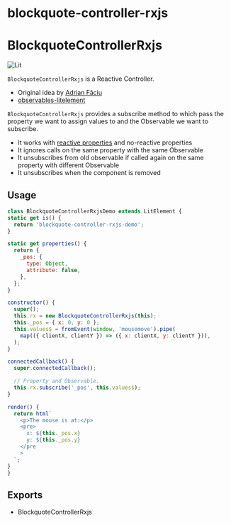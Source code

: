 # blockquote-controller-rxjs

# BlockquoteControllerRxjs

![Lit](https://img.shields.io/badge/lit-2.0.0-blue)

`BlockquoteControllerRxjs` is a Reactive Controller.

- Original idea by [Adrian Fâciu](https://github.com/adrianfaciu/rx-lit)
- [observables-litelement](https://adrianfaciu.dev/posts/observables-litelement/)

`BlockquoteControllerRxjs` provides a subscribe method to which pass the property we want to
assign values to and the Observable we want to subscribe.

- It works with [reactive properties](https://lit.dev/docs/components/properties/) and no-reactive properties
- It ignores calls on the same property with the same Observable
- It unsubscribes from old observable if called again on the same property with different Observable
- It unsubscribes when the component is removed

## Usage

```js
class BlockquoteControllerRxjsDemo extends LitElement {
static get is() {
  return 'blockquote-controller-rxjs-demo';
}

static get properties() {
  return {
    _pos: {
      type: Object,
      attribute: false,
    },
  };
}

constructor() {
  super();
  this.rx = new BlockquoteControllerRxjs(this);
  this._pos = { x: 0, y: 0 };
  this.values$ = fromEvent(window, 'mousemove').pipe(
    map(({ clientX, clientY }) => ({ x: clientX, y: clientY })),
  );
}

connectedCallback() {
  super.connectedCallback();

  // Property and Observable.
  this.rx.subscribe('_pos', this.values$);
}

render() {
  return html`
    <p>The mouse is at:</p>
    <pre>
      x: ${this._pos.x}
      y: ${this._pos.y}
    </pre
    >
  `;
}
}
```

## Exports

- BlockquoteControllerRxjs
